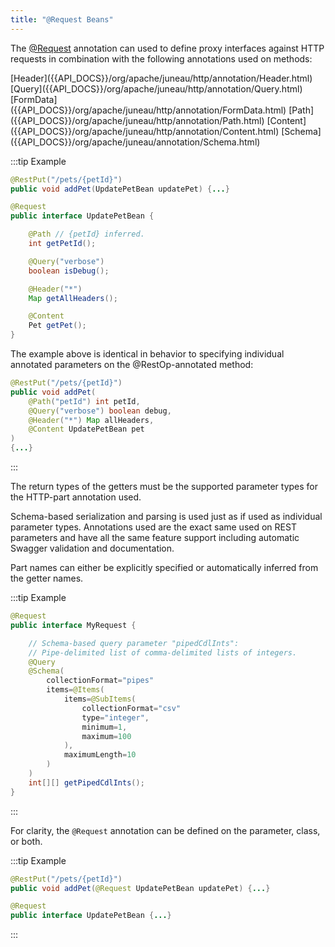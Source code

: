 ```yaml
---
title: "@Request Beans"
---
```


The [@Request]({{API_DOCS}}/org/apache/juneau/http/annotation/Request.html) annotation can used to define proxy
interfaces against HTTP requests in combination with the following annotations used on methods:

<tree>
<node-0><java-annotation>[Header]({{API_DOCS}}/org/apache/juneau/http/annotation/Header.html)</java-annotation></node-0>
<node-0><java-annotation>[Query]({{API_DOCS}}/org/apache/juneau/http/annotation/Query.html)</java-annotation></node-0>
<node-0><java-annotation>[FormData]({{API_DOCS}}/org/apache/juneau/http/annotation/FormData.html)</java-annotation></node-0>
<node-0><java-annotation>[Path]({{API_DOCS}}/org/apache/juneau/http/annotation/Path.html)</java-annotation></node-0>
<node-0><java-annotation>[Content]({{API_DOCS}}/org/apache/juneau/http/annotation/Content.html)</java-annotation></node-0>
<node-0><java-annotation>[Schema]({{API_DOCS}}/org/apache/juneau/annotation/Schema.html)</java-annotation></node-0>
</tree>

:::tip Example
```java
@RestPut("/pets/{petId}")
public void addPet(UpdatePetBean updatePet) {...}

@Request
public interface UpdatePetBean {

    @Path // {petId} inferred.
    int getPetId();

    @Query("verbose")
    boolean isDebug();

    @Header("*")
    Map getAllHeaders();

    @Content
    Pet getPet();
}
```

The example above is identical in behavior to specifying individual annotated parameters on the @RestOp-annotated
method:

```java
@RestPut("/pets/{petId}")
public void addPet(
    @Path("petId") int petId,
    @Query("verbose") boolean debug,
    @Header("*") Map allHeaders,
    @Content UpdatePetBean pet
)
{...}
```
:::

The return types of the getters must be the supported parameter types for the HTTP-part annotation used.

Schema-based serialization and parsing is used just as if used as individual parameter types.
Annotations used are the exact same used on REST parameters and have all the same feature support including automatic
Swagger validation and documentation.

Part names can either be explicitly specified or automatically inferred from the getter names.

:::tip Example
```java
@Request
public interface MyRequest {

    // Schema-based query parameter "pipedCdlInts":
    // Pipe-delimited list of comma-delimited lists of integers.
    @Query
    @Schema(
        collectionFormat="pipes"
        items=@Items(
            items=@SubItems(
                collectionFormat="csv"
                type="integer",
                minimum=1,
                maximum=100
            ),
            maximumLength=10
        )
    )
    int[][] getPipedCdlInts();
}
```
:::

For clarity, the `@Request` annotation can be defined on the parameter, class, or both.

:::tip Example
```java
@RestPut("/pets/{petId}")
public void addPet(@Request UpdatePetBean updatePet) {...}

@Request
public interface UpdatePetBean {...}
```
:::